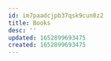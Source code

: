 ```yaml
---
id: im7paadcjpb37qsk9cun0z2
title: Books
desc: ''
updated: 1652899693475
created: 1652899693475
---
```


